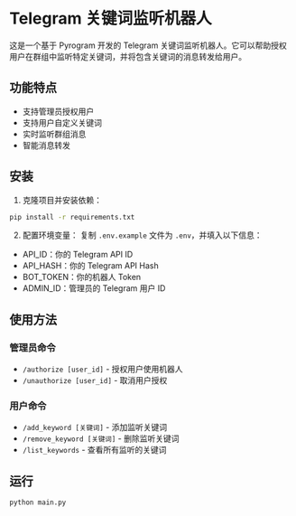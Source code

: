 # Telegram 关键词监听机器人

这是一个基于 Pyrogram 开发的 Telegram 关键词监听机器人。它可以帮助授权用户在群组中监听特定关键词，并将包含关键词的消息转发给用户。

## 功能特点

- 支持管理员授权用户
- 支持用户自定义关键词
- 实时监听群组消息
- 智能消息转发

## 安装

1. 克隆项目并安装依赖：
```bash
pip install -r requirements.txt
```

2. 配置环境变量：
复制 `.env.example` 文件为 `.env`，并填入以下信息：
- API_ID：你的 Telegram API ID
- API_HASH：你的 Telegram API Hash
- BOT_TOKEN：你的机器人 Token
- ADMIN_ID：管理员的 Telegram 用户 ID

## 使用方法

### 管理员命令
- `/authorize [user_id]` - 授权用户使用机器人
- `/unauthorize [user_id]` - 取消用户授权

### 用户命令
- `/add_keyword [关键词]` - 添加监听关键词
- `/remove_keyword [关键词]` - 删除监听关键词
- `/list_keywords` - 查看所有监听的关键词

## 运行

```bash
python main.py
```
